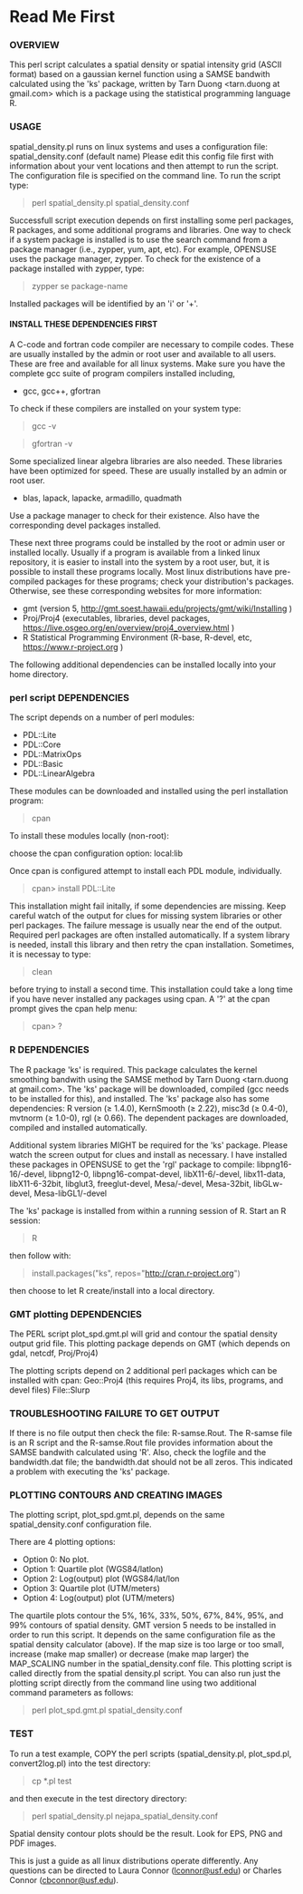# Read Me First

### OVERVIEW 
This perl script calculates a spatial density or spatial intensity grid (ASCII format) based on a gaussian kernel function using a SAMSE bandwith calculated using the 'ks' package, written by Tarn Duong <tarn.duong at gmail.com> which is a package using the statistical programming language R. 

### USAGE  
spatial_density.pl runs on linux systems and uses a configuration file: spatial_density.conf (default name)
Please edit this config file first with information about your vent locations and then attempt to run the script. The configuration file is specified on the command line. To run the script type:

>perl spatial_density.pl spatial_density.conf

Successfull script execution depends on first installing some perl packages, R packages, and some additional programs and libraries. One way to check if a system package is installed is to use the search command from a package manager (i.e., zypper, yum, apt, etc). For example, OPENSUSE uses the package manager, zypper. To check for the existence of a package installed with zypper, type:
>zypper se package-name

Installed packages will be identified by an 'i' or '+'.

#### INSTALL THESE DEPENDENCIES FIRST
A C-code and fortran code compiler are necessary to compile codes. These are usually installed by the admin or root user and available to all users. These are free and available for all linux systems. Make sure you have the complete gcc suite of program compilers installed including, 
-  gcc, gcc++, gfortran

To check if these compilers are installed on your system type:
>gcc -v

>gfortran -v

Some specialized linear algebra libraries are also needed. These libraries have been optimized for speed. These are usually installed by an admin or root user. 
-  blas, lapack, lapacke, armadillo, quadmath  

Use a package manager to check for their existence. Also have the corresponding devel packages installed.

These next three programs could be installed by the root or admin user or installed locally. Usually if a program is available from a linked linux repository, it is easier to install into the system by a root user, but, it is possible to install these programs locally. Most linux distributions have pre-compiled packages for these programs; check your distribution's packages. Otherwise, see these corresponding websites for more information:
-  gmt (version 5, http://gmt.soest.hawaii.edu/projects/gmt/wiki/Installing )
-  Proj/Proj4 (executables, libraries, devel packages, https://live.osgeo.org/en/overview/proj4_overview.html )
-  R Statistical Programming Environment (R-base, R-devel, etc, https://www.r-project.org )

The following additional dependencies can be installed locally into your home directory.

### perl script DEPENDENCIES 
The script depends on a number of perl modules:
  * PDL::Lite
  * PDL::Core
  * PDL::MatrixOps
  * PDL::Basic
  * PDL::LinearAlgebra

These modules can be downloaded and installed using the perl installation program:
>cpan

To install these modules locally (non-root):

  choose the cpan configuration option: local:lib

Once cpan is configured attempt to install each PDL module, individually. 
>cpan> install PDL::Lite

This installation might fail initally, if some dependencies are missing. Keep careful watch of the output for clues for missing system libraries or other perl packages. The failure message is usually near the end of the output. Required perl packages are often installed automatically. If a system library is needed, install this library and then retry the cpan installation. Sometimes, it is necessay to type:
>clean <module-name>
  
before trying to install a second time. This installation could take a long time if you have never installed any packages using cpan. A '?' at the cpan prompt gives the cpan help menu: 
>cpan> ?

### R DEPENDENCIES
The R package 'ks' is required.
This package calculates the kernel smoothing bandwith using the SAMSE method by Tarn Duong <tarn.duong at gmail.com>. The 'ks' package will be downloaded, compiled (gcc needs to be installed for this), and installed. The 'ks' package also has some dependencies: R version (≥ 1.4.0), KernSmooth (≥ 2.22), misc3d (≥ 0.4-0), mvtnorm (≥ 1.0-0), rgl (≥ 0.66). The dependent packages are downloaded, compiled and installed automatically.

Additional system libraries MIGHT be required for the 'ks' package. Please watch the screen output for clues and install as necessary. I have installed these packages in OPENSUSE to get the 'rgl' package to compile: libpng16-16/-devel, libpng12-0, libpng16-compat-devel, libX11-6/-devel, libx11-data, libX11-6-32bit, libglut3, freeglut-devel, Mesa/-devel, Mesa-32bit, libGLw-devel, Mesa-libGL1/-devel

The 'ks' package is installed from within a running session of R. Start an R session:
>R

then follow with:

>install.packages("ks", repos="http://cran.r-project.org")

then choose to let R create/install into a local directory.

### GMT plotting DEPENDENCIES
The PERL script plot_spd.gmt.pl will grid and contour the spatial density output grid file. This plotting package depends
on GMT (which depends on gdal, netcdf, Proj/Proj4)

The plotting scripts depend on 2 additional perl packages which can be installed with cpan:
Geo::Proj4 (this requires Proj4, its libs, programs, and devel files)
File::Slurp

### TROUBLESHOOTING FAILURE TO GET OUTPUT
If there is no file output then check the file: R-samse.Rout. 
The R-samse file is an R script and the R-samse.Rout file 
provides information about the SAMSE bandwith calculated using 'R'.
Also, check the logfile and the bandwidth.dat file; the bandwidth.dat should not be all zeros. This indicated a problem with executing the 'ks' package.

### PLOTTING CONTOURS AND CREATING IMAGES
The plotting script, plot_spd.gmt.pl, depends on the same spatial_density.conf configuration file.

There are 4 plotting options:
  * Option 0: No plot.
  * Option 1:  Quartile plot (WGS84/latlon)
  * Option 2:  Log(output) plot (WGS84/lat/lon
  * Option 3:  Quartile plot (UTM/meters)
  * Option 4:  Log(output) plot (UTM/meters)
  
The quartile plots contour the 5%, 16%, 33%, 50%, 67%, 84%, 95%, and 99% contours of spatial density. GMT version 5 needs to be installed in order to run this script. It depends on the same configuration file as the spatial density calculator (above). If the map size is too large or too small, increase (make map smaller) or decrease (make map larger) the MAP_SCALING number in the spatial_density.conf file. This plotting script is called directly from the spatial density.pl script. You can also run just the plotting script directly from the command line using two additional command parameters as follows: 
>perl plot_spd.gmt.pl spatial_density.conf <your spatial denstiy output file>

### TEST 
To run a test example, COPY the perl scripts (spatial_density.pl, plot_spd.pl, convert2log.pl) into the test directory:
>cp *.pl test

and then execute in the test directory directory:
>perl spatial_density.pl nejapa_spatial_density.conf

Spatial density contour plots should be the result. Look for EPS, PNG and PDF images.

This is just a guide as all linux distributions operate differently. Any questions can be directed to Laura Connor (lconnor@usf.edu) or Charles Connor (cbconnor@usf.edu).
